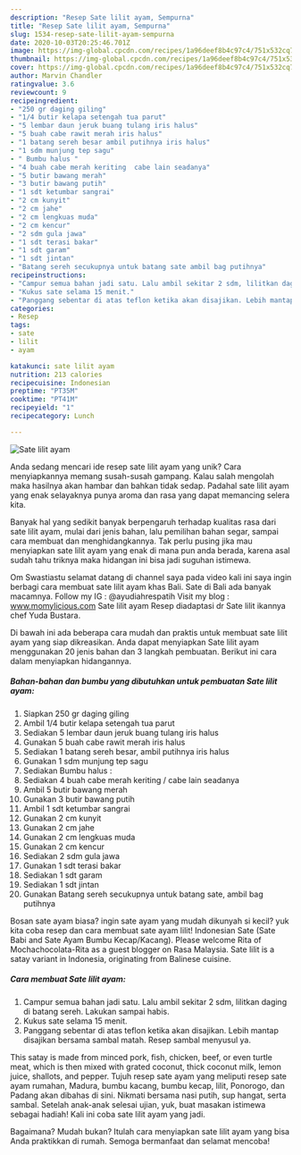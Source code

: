 ```yaml
---
description: "Resep Sate lilit ayam, Sempurna"
title: "Resep Sate lilit ayam, Sempurna"
slug: 1534-resep-sate-lilit-ayam-sempurna
date: 2020-10-03T20:25:46.701Z
image: https://img-global.cpcdn.com/recipes/1a96deef8b4c97c4/751x532cq70/sate-lilit-ayam-foto-resep-utama.jpg
thumbnail: https://img-global.cpcdn.com/recipes/1a96deef8b4c97c4/751x532cq70/sate-lilit-ayam-foto-resep-utama.jpg
cover: https://img-global.cpcdn.com/recipes/1a96deef8b4c97c4/751x532cq70/sate-lilit-ayam-foto-resep-utama.jpg
author: Marvin Chandler
ratingvalue: 3.6
reviewcount: 9
recipeingredient:
- "250 gr daging giling"
- "1/4 butir kelapa setengah tua parut"
- "5 lembar daun jeruk buang tulang iris halus"
- "5 buah cabe rawit merah iris halus"
- "1 batang sereh besar ambil putihnya iris halus"
- "1 sdm munjung tep sagu"
- " Bumbu halus "
- "4 buah cabe merah keriting  cabe lain seadanya"
- "5 butir bawang merah"
- "3 butir bawang putih"
- "1 sdt ketumbar sangrai"
- "2 cm kunyit"
- "2 cm jahe"
- "2 cm lengkuas muda"
- "2 cm kencur"
- "2 sdm gula jawa"
- "1 sdt terasi bakar"
- "1 sdt garam"
- "1 sdt jintan"
- "Batang sereh secukupnya untuk batang sate ambil bag putihnya"
recipeinstructions:
- "Campur semua bahan jadi satu. Lalu ambil sekitar 2 sdm, lilitkan daging di batang sereh. Lakukan sampai habis."
- "Kukus sate selama 15 menit."
- "Panggang sebentar di atas teflon ketika akan disajikan. Lebih mantap disajikan bersama sambal matah. Resep sambal menyusul ya."
categories:
- Resep
tags:
- sate
- lilit
- ayam

katakunci: sate lilit ayam 
nutrition: 213 calories
recipecuisine: Indonesian
preptime: "PT35M"
cooktime: "PT41M"
recipeyield: "1"
recipecategory: Lunch

---
```



![Sate lilit ayam](https://img-global.cpcdn.com/recipes/1a96deef8b4c97c4/751x532cq70/sate-lilit-ayam-foto-resep-utama.jpg)

Anda sedang mencari ide resep sate lilit ayam yang unik? Cara menyiapkannya memang susah-susah gampang. Kalau salah mengolah maka hasilnya akan hambar dan bahkan tidak sedap. Padahal sate lilit ayam yang enak selayaknya punya aroma dan rasa yang dapat memancing selera kita.

Banyak hal yang sedikit banyak berpengaruh terhadap kualitas rasa dari sate lilit ayam, mulai dari jenis bahan, lalu pemilihan bahan segar, sampai cara membuat dan menghidangkannya. Tak perlu pusing jika mau menyiapkan sate lilit ayam yang enak di mana pun anda berada, karena asal sudah tahu triknya maka hidangan ini bisa jadi suguhan istimewa.

Om Swastiastu selamat datang di channel saya pada video kali ini saya ingin berbagi cara membuat sate lilit ayam khas Bali. Sate di Bali ada banyak macamnya. Follow my IG : @ayudiahrespatih Visit my blog : www.momylicious.com Sate lilit ayam Resep diadaptasi dr Sate lilit ikannya chef Yuda Bustara.


Di bawah ini ada beberapa cara mudah dan praktis untuk membuat sate lilit ayam yang siap dikreasikan. Anda dapat menyiapkan Sate lilit ayam menggunakan 20 jenis bahan dan 3 langkah pembuatan. Berikut ini cara dalam menyiapkan hidangannya.

<!--inarticleads1-->

##### Bahan-bahan dan bumbu yang dibutuhkan untuk pembuatan Sate lilit ayam:

1. Siapkan 250 gr daging giling
1. Ambil 1/4 butir kelapa setengah tua parut
1. Sediakan 5 lembar daun jeruk buang tulang iris halus
1. Gunakan 5 buah cabe rawit merah iris halus
1. Sediakan 1 batang sereh besar, ambil putihnya iris halus
1. Gunakan 1 sdm munjung tep sagu
1. Sediakan  Bumbu halus :
1. Sediakan 4 buah cabe merah keriting / cabe lain seadanya
1. Ambil 5 butir bawang merah
1. Gunakan 3 butir bawang putih
1. Ambil 1 sdt ketumbar sangrai
1. Gunakan 2 cm kunyit
1. Gunakan 2 cm jahe
1. Gunakan 2 cm lengkuas muda
1. Gunakan 2 cm kencur
1. Sediakan 2 sdm gula jawa
1. Gunakan 1 sdt terasi bakar
1. Sediakan 1 sdt garam
1. Sediakan 1 sdt jintan
1. Gunakan Batang sereh secukupnya untuk batang sate, ambil bag putihnya


Bosan sate ayam biasa? ingin sate ayam yang mudah dikunyah si kecil? yuk kita coba resep dan cara membuat sate ayam lilit! Indonesian Sate (Sate Babi and Sate Ayam Bumbu Kecap/Kacang). Please welcome Rita of Mochachocolata-Rita as a guest blogger on Rasa Malaysia. Sate lilit is a satay variant in Indonesia, originating from Balinese cuisine. 

<!--inarticleads2-->

##### Cara membuat Sate lilit ayam:

1. Campur semua bahan jadi satu. Lalu ambil sekitar 2 sdm, lilitkan daging di batang sereh. Lakukan sampai habis.
1. Kukus sate selama 15 menit.
1. Panggang sebentar di atas teflon ketika akan disajikan. Lebih mantap disajikan bersama sambal matah. Resep sambal menyusul ya.


This satay is made from minced pork, fish, chicken, beef, or even turtle meat, which is then mixed with grated coconut, thick coconut milk, lemon juice, shallots, and pepper. Tujuh resep sate ayam yang meliputi resep sate ayam rumahan, Madura, bumbu kacang, bumbu kecap, lilit, Ponorogo, dan Padang akan dibahas di sini. Nikmati bersama nasi putih, sup hangat, serta sambal. Setelah anak-anak selesai ujian, yuk, buat masakan istimewa sebagai hadiah! Kali ini coba sate lilit ayam yang jadi. 

Bagaimana? Mudah bukan? Itulah cara menyiapkan sate lilit ayam yang bisa Anda praktikkan di rumah. Semoga bermanfaat dan selamat mencoba!
